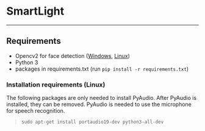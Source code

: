 # SmartLight
-----

## Requirements
 - Opencv2 for face detection ([Windows](http://bfy.tw/9v3O), [Linux](https://github.com/jayrambhia/Install-OpenCV))
 - Python 3
 - packages in requirements.txt (run `pip install -r requirements.txt`)

### Installation requirements (Linux)

The following packages are only needed to install PyAudio. After PyAudio is
installed, they can be removed. PyAudio is needed to use the microphone for
speech recognition.

> `sudo apt-get install portaudio19-dev python3-all-dev`
